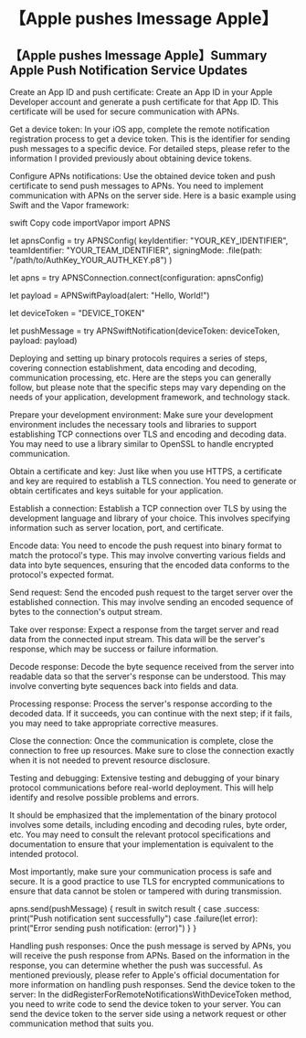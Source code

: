 # 【Apple pushes Imessage Apple】

## 【Apple pushes Imessage Apple】Summary Apple Push Notification Service Updates

Create an App ID and push certificate: Create an App ID in your Apple Developer account and generate a push certificate for that App ID. This certificate will be used for secure communication with APNs.

Get a device token: In your iOS app, complete the remote notification registration process to get a device token. This is the identifier for sending push messages to a specific device. For detailed steps, please refer to the information I provided previously about obtaining device tokens.


Configure APNs notifications: Use the obtained device token and push certificate to send push messages to APNs. You need to implement communication with APNs on the server side. Here is a basic example using Swift and the Vapor framework:

swift
Copy code
importVapor
import APNS

let apnsConfig = try APNSConfig(
     keyIdentifier: "YOUR_KEY_IDENTIFIER",
     teamIdentifier: "YOUR_TEAM_IDENTIFIER",
     signingMode: .file(path: "/path/to/AuthKey_YOUR_AUTH_KEY.p8")
)

let apns = try APNSConnection.connect(configuration: apnsConfig)

let payload = APNSwiftPayload(alert: "Hello, World!")

let deviceToken = "DEVICE_TOKEN"

let pushMessage = try APNSwiftNotification(deviceToken: deviceToken, payload: payload)


Deploying and setting up binary protocols requires a series of steps, covering connection establishment, data encoding and decoding, communication processing, etc. Here are the steps you can generally follow, but please note that the specific steps may vary depending on the needs of your application, development framework, and technology stack.

Prepare your development environment: Make sure your development environment includes the necessary tools and libraries to support establishing TCP connections over TLS and encoding and decoding data. You may need to use a library similar to OpenSSL to handle encrypted communication.

Obtain a certificate and key: Just like when you use HTTPS, a certificate and key are required to establish a TLS connection. You need to generate or obtain certificates and keys suitable for your application.

Establish a connection: Establish a TCP connection over TLS by using the development language and library of your choice. This involves specifying information such as server location, port, and certificate.

Encode data: You need to encode the push request into binary format to match the protocol's type. This may involve converting various fields and data into byte sequences, ensuring that the encoded data conforms to the protocol's expected format.

Send request: Send the encoded push request to the target server over the established connection. This may involve sending an encoded sequence of bytes to the connection's output stream.

Take over response: Expect a response from the target server and read data from the connected input stream. This data will be the server's response, which may be success or failure information.

Decode response: Decode the byte sequence received from the server into readable data so that the server's response can be understood. This may involve converting byte sequences back into fields and data.


Processing response: Process the server's response according to the decoded data. If it succeeds, you can continue with the next step; if it fails, you may need to take appropriate corrective measures.

Close the connection: Once the communication is complete, close the connection to free up resources. Make sure to close the connection exactly when it is not needed to prevent resource disclosure.

Testing and debugging: Extensive testing and debugging of your binary protocol communications before real-world deployment. This will help identify and resolve possible problems and errors.

It should be emphasized that the implementation of the binary protocol involves some details, including encoding and decoding rules, byte order, etc. You may need to consult the relevant protocol specifications and documentation to ensure that your implementation is equivalent to the intended protocol.

Most importantly, make sure your communication process is safe and secure. It is a good practice to use TLS for encrypted communications to ensure that data cannot be stolen or tampered with during transmission.


apns.send(pushMessage) { result in
     switch result {
     case .success:
         print("Push notification sent successfully")
     case .failure(let error):
         print("Error sending push notification: \(error)")
     }
}

Handling push responses: Once the push message is served by APNs, you will receive the push response from APNs. Based on the information in the response, you can determine whether the push was successful. As mentioned previously, please refer to Apple's official documentation for more information on handling push responses.
Send the device token to the server: In the didRegisterForRemoteNotificationsWithDeviceToken method, you need to write code to send the device token to your server. You can send the device token to the server side using a network request or other communication method that suits you.